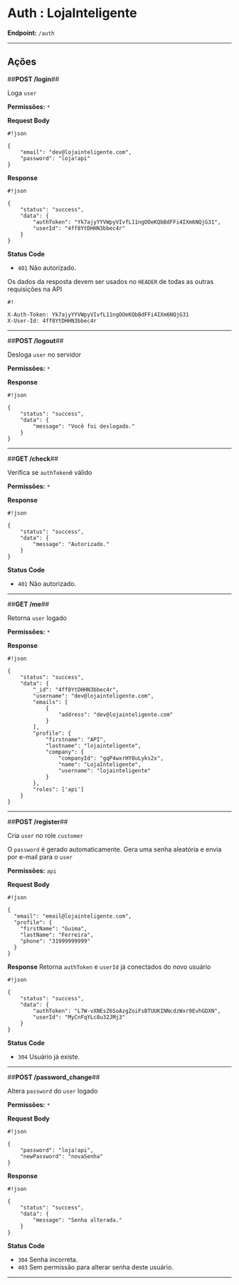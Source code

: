 # Auth : LojaInteligente #

**Endpoint:** `/auth`

--------------------

## Ações ##
##**POST /login**##

Loga `user`

**Permissões:** `*`

**Request Body**

```
#!json

{
    "email": "dev@lojainteligente.com",
    "password": "loja!api"
}
```

**Response**

```
#!json

{
	"status": "success",
	"data": {
		"authToken": "Yk7ajyYYVWpyVIvfL11ngOOeKQbBdFFi4IXm6NQjG31",
		"userId": "4ff8YtDHHN3bbec4r"
	}
}
```
**Status Code**

* `401` Não autorizado.

Os dados da resposta devem ser usados no `HEADER` de todas as outras requisições na API

```
#!

X-Auth-Token: Yk7ajyYYVWpyVIvfL11ngOOeKQbBdFFi4IXm6NQjG31
X-User-Id: 4ff8YtDHHN3bbec4r
```

-----------------
##**POST /logout**##

Desloga `user` no servidor

**Permissões:** `*`

**Response**

```
#!json

{
	"status": "success",
	"data": {
		"message": "Você foi deslogado."
	}
}
```

-----------------
##**GET /check**##

Verifica se `authToken`é válido

**Permissões:** `*`

**Response**

```
#!json

{
	"status": "success",
	"data": {
		"message": "Autorizado."
	}
}
```

**Status Code**

* `401` Não autorizado.

-----------------
##**GET /me**##

Retorna `user` logado

**Permissões:** `*`

**Response**

```
#!json

{
	"status": "success",
	"data": {
		"_id": "4ff8YtDHHN3bbec4r",
		"username": "dev@lojainteligente.com",
		"emails": [
			{
				"address": "dev@lojainteligente.com"
			}
		],
		"profile": {
			"firstname": "API",
			"lastname": "lojainteligente",
			"company": {
				"companyId": "gqP4wxrHY8uLyks2x",
				"name": "LojaInteligente",
				"username": "lojainteligente"
			}
		},
		"roles": ['api']
	}
}
```
-----------------
##**POST /register**##

Cria `user` no role `customer`

O `password` é gerado automaticamente.
Gera uma senha aleatória e envia por e-mail para o `user`

**Permissões:** `api`

**Request Body**

```
#!json

{
  "email": "email@lojainteligente.com",
  "profile": {
    "firstName": "Guima",
    "lastName": "Ferreira",
    "phone": "31999999999"
  }
}
```

**Response**
Retorna `authToken` e `userId` já conectados do novo usuário
```
#!json

{
	"status": "success",
	"data": {
		"authToken": "L7W-vXNEsZ6SoAzgZoiFsBTUUKINNcdzWxr9EvhGDXN",
		"userId": "MyCnFqYLc8u32JMj3"
	}
}
```
**Status Code**

* `304` Usuário já existe.

-----------------
##**POST /password_change**##

Altera `password` do `user` logado

**Permissões:** `*`

**Request Body**

```
#!json

{
    "password": "loja!api",
    "newPassword": "novaSenha"
}
```

**Response**

```
#!json

{
	"status": "success",
	"data": {
		"message": "Senha alterada."
	}
}
```
**Status Code**

* `304` Senha incorreta.
* `403` Sem permissão para alterar senha deste usuário.

-----------------